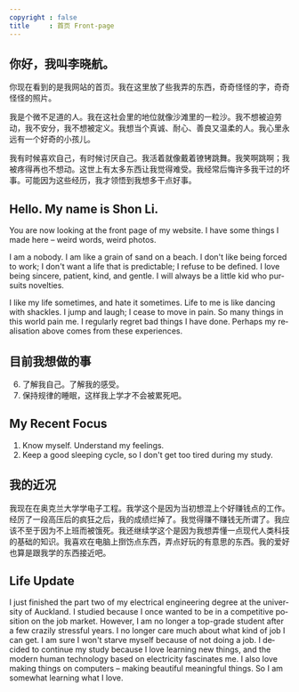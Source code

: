 ```yaml
---
copyright : false
title     : 首页 Front-page
---
```

## 你好，我叫李晓航。

你现在看到的是我网站的首页。我在这里放了些我弄的东西，奇奇怪怪的字，奇奇怪怪的照片。

我是个微不足道的人。我在这社会里的地位就像沙滩里的一粒沙。我不想被迫劳动，我不安分，我不想被定义。我想当个真诚、耐心、善良又温柔的人。我心里永远有一个好奇的小孩儿。

我有时候喜欢自己，有时候讨厌自己。我活着就像戴着镣铐跳舞。我笑啊跳啊；我被疼得再也不想动。这世上有太多东西让我觉得难受。我经常后悔许多我干过的坏事。可能因为这些经历，我才领悟到我想多干点好事。

<h2 lang="en">Hello. My name is Shon Li.</h2>

<p lang="en">You are now looking at the front page of my website. I have some things I made here – weird words, weird photos.</p>

<p lang="en">I am a nobody. I am like a grain of sand on a beach. I don't like being forced to work; I don't want a life that is predictable; I refuse to be defined. I love being sincere, patient, kind, and gentle. I will always be a little kid who pursuits novelties.</p>

<p lang="en">I like my life sometimes, and hate it sometimes. Life to me is like dancing with shackles. I jump and laugh; I cease to move in pain. So many things in this world pain me. I regularly regret bad things I have done. Perhaps my realisation above comes from these experiences.</p>

## 目前我想做的事

6. 了解我自己。了解我的感受。
5. 保持规律的睡眠，这样我上学才不会被累死吧。

<h2 lang="en">My Recent Focus</h2>
<ol>
  <li  lang="en">
    Know myself. Understand my feelings.
  </li>
  <li  lang="en">
    Keep a good sleeping cycle, so I don't get too tired during my study.
  </li>
</ol>

## 我的近况

我现在在奥克兰大学学电子工程。我学这个是因为当初想混上个好赚钱点的工作。经厉了一段高压后的疯狂之后，我的成绩烂掉了。我觉得赚不赚钱无所谓了。我应该不至于因为不上班而被饿死。我还继续学这个是因为我想弄懂一点现代人类科技的基础的知识。我喜欢在电脑上捯饬点东西，弄点好玩的有意思的东西。我的爱好也算是跟我学的东西接近吧。

<h2 lang="en">Life Update</h2>

<p lang="en">I just finished the part two of my electrical engineering degree at the university of Auckland. I studied because I once wanted to be in a competitive position on the job market. However, I am no longer a top-grade student after a few crazily stressful years. I no longer care much about what kind of job I can get. I am sure I won't starve myself because of not doing a job. I decided to continue my study because I love learning new things, and the modern human technology based on electricity fascinates me. I also love making things on computers – making beautiful meaningful things. So I am somewhat learning what I love.</p>
